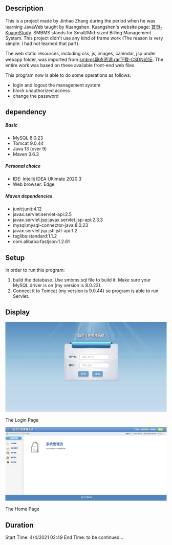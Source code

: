 ## Description

This is a project made by Jinhao Zhang during the period when he was learning JavaWeb taught by Kuangshen. Kuangshen's
website page:  [首页-KuangStudy](https://www.kuangstudy.com/). SMBMS stands for Small/Mid-sized Billing Management System.
This project didn't use any kind of frame work (The reason is very simple: I had not learned that part).

The web static resources, including css, js, images, calendar, jsp under webapp folder, was imported
from [smbms静态资源.rar下载-CSDN论坛](https://bbs.csdn.net/topics/399066270). The entire work was based on these available
front-end web files.

This program now is able to do some operations as follows:

* login and logout the management system
* block unauthorized access
* change the password

## dependency

##### Basic

* MySQL 8.0.23
* Tomcat 9.0.44
* Java 13 (over 9)
* Maven 3.6.3

##### Personal choice

* IDE: Intellij IDEA Ultimate 2020.3
* Web browser: Edge

##### Maven dependencies

* junit:junit:4.12
* javax.servlet:servlet-api:2.5
* javax.servlet.jsp:javax.servlet.jsp-api:2.3.3
* mysql:mysql-connector-java:8.0.23
* javax.servlet.jsp.jstl:jstl-api:1.2
* taglibs:standard:1.1.2
* com.alibaba:fastjson:1.2.61

## Setup

In order to run this program:

1. build the database. Use smbms.sql file to build it. Make sure your MySQL driver is on (my version is 8.0.23).
2. Connect it to Tomcat (my version is 9.0.44) so program is able to run Servlet.

## Display

<img src="images/login.jpg" alt="1" style="zoom:50%;" />

The Login Page

![frame](images/frame.jpg)

The Home Page

## Duration

Start Time: 4/4/2021 02:49 End Time: to be continued...